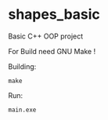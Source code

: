 # shapes_basic
Basic C++ OOP project

For Build need GNU Make !

Building:
```
make
```
Run:
```
main.exe
```
